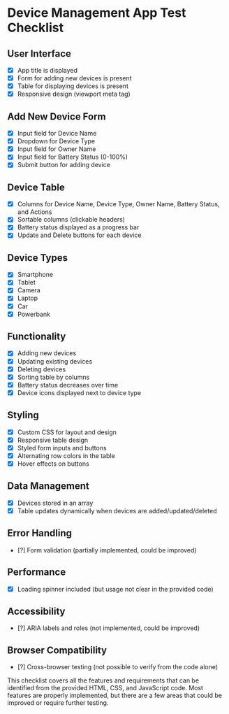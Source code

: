 # Device Management App Test Checklist

## User Interface
- [x] App title is displayed
- [x] Form for adding new devices is present
- [x] Table for displaying devices is present
- [x] Responsive design (viewport meta tag)

## Add New Device Form
- [x] Input field for Device Name
- [x] Dropdown for Device Type
- [x] Input field for Owner Name
- [x] Input field for Battery Status (0-100%)
- [x] Submit button for adding device

## Device Table
- [x] Columns for Device Name, Device Type, Owner Name, Battery Status, and Actions
- [x] Sortable columns (clickable headers)
- [x] Battery status displayed as a progress bar
- [x] Update and Delete buttons for each device

## Device Types
- [x] Smartphone
- [x] Tablet
- [x] Camera
- [x] Laptop
- [x] Car
- [x] Powerbank

## Functionality
- [x] Adding new devices
- [x] Updating existing devices
- [x] Deleting devices
- [x] Sorting table by columns
- [x] Battery status decreases over time
- [x] Device icons displayed next to device type

## Styling
- [x] Custom CSS for layout and design
- [x] Responsive table design
- [x] Styled form inputs and buttons
- [x] Alternating row colors in the table
- [x] Hover effects on buttons

## Data Management
- [x] Devices stored in an array
- [x] Table updates dynamically when devices are added/updated/deleted

## Error Handling
- [?] Form validation (partially implemented, could be improved)

## Performance
- [x] Loading spinner included (but usage not clear in the provided code)

## Accessibility
- [?] ARIA labels and roles (not implemented, could be improved)

## Browser Compatibility
- [?] Cross-browser testing (not possible to verify from the code alone)

This checklist covers all the features and requirements that can be identified from the provided HTML, CSS, and JavaScript code. Most features are properly implemented, but there are a few areas that could be improved or require further testing.